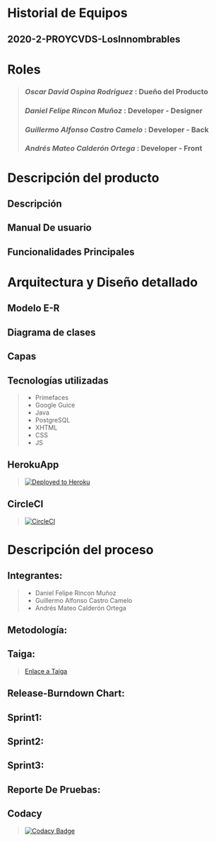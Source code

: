 # Historial de Equipos
## 2020-2-PROYCVDS-LosInnombrables
# Roles
>### *Oscar David Ospina Rodriguez* : Dueño del Producto
>### *Daniel Felipe Rincon Muñoz* : Developer - Designer
>### *Guillermo Alfonso Castro Camelo* : Developer - Back
>### *Andrés Mateo Calderón Ortega* : Developer - Front
# Descripción del producto
## Descripción
>
## Manual De usuario
>
## Funcionalidades Principales
>
# Arquitectura y Diseño detallado
>
## Modelo E-R
>
## Diagrama de clases
>
## Capas
>
## Tecnologías utilizadas 
 >- Primefaces
 >- Google Guice
 >- Java
 >- PostgreSQL
 >- XHTML
 >- CSS
 >- JS
## HerokuApp
>[![Deployed to Heroku](https://www.herokucdn.com/deploy/button.png)](https://historial-de-equipos.herokuapp.com/)
## CircleCI
>[![CircleCI](https://circleci.com/gh/Los-Innombrables/2020-2-PROYCVDS-LosInnombrables.svg?style=svg)](https://app.circleci.com/pipelines/github/Los-Innombrables/2020-2-PROYCVDS-LosInnombrables)
# Descripción del proceso
## Integrantes:
 >- Daniel Felipe Rincon Muñoz
 >- Guillermo Alfonso Castro Camelo
 >- Andrés Mateo Calderón Ortega
## Metodología:
>
## Taiga:
>[Enlace a Taiga](https://tree.taiga.io/project/candres1019-historial-de-equipos-labinfo/)
## Release-Burndown Chart:
>
## Sprint1:
>
## Sprint2:
>
## Sprint3:
>
## Reporte De Pruebas:
>
## Codacy
>[![Codacy Badge](https://app.codacy.com/project/badge/Grade/6ae092aed25d47a897b7ee6d26ff857f)](https://www.codacy.com/gh/Los-Innombrables/2020-2-PROYCVDS-LosInnombrables/dashboard?utm_source=github.com&amp;utm_medium=referral&amp;utm_content=Los-Innombrables/2020-2-PROYCVDS-LosInnombrables&amp;utm_campaign=Badge_Grade)